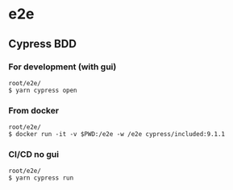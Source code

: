 # e2e

## Cypress BDD 

### For development (with gui)
```
root/e2e/
$ yarn cypress open
```

### From docker
```
root/e2e/
$ docker run -it -v $PWD:/e2e -w /e2e cypress/included:9.1.1
```

### CI/CD no gui
```
root/e2e/
$ yarn cypress run
```
